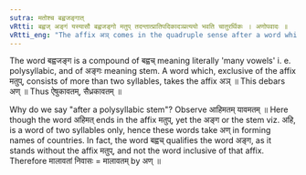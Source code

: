 ```yaml
---
sutra: मतोश्च बह्वजङ्गात्
vRtti: बह्वज् अङ्गं यस्यासौ बह्वजङ्गो मतुप् तदन्तात्प्रातिपदिकादञ्प्रत्ययो भवति चातुरर्थिकः । अणोपवादः ॥
vRtti_eng: "The affix अञ् comes in the quadruple sense after a word which ends in the affix मतुप्, and whose stem is polysyllabic."
---
```

The word बह्वजङ्ग is a compound of बह्वच् meaning literally 'many vowels' i. e. polysyllabic, and of अङ्गः meaning stem. A word which, exclusive of the affix मतुप्, consists of more than two syllables, takes the affix अञ् ॥ This debars अण् ॥ Thus ऐषुकावतम्, सैध्रकावतम् ॥

Why do we say "after a polysyllabic stem"? Observe आहिमतम् यावमतम् ॥ Here though the word अहिमत् ends in the affix मतुप्, yet the अङ्ग or the stem viz. अहि, is a word of two syllables only, hence these words take अण् in forming names of countries. In fact, the word बह्वच् qualifies the word अङ्ग, as it stands without the affix मतुप्, and not the word inclusive of that affix. Therefore मालावतां निवासः = मालावतम् by अण् ॥
